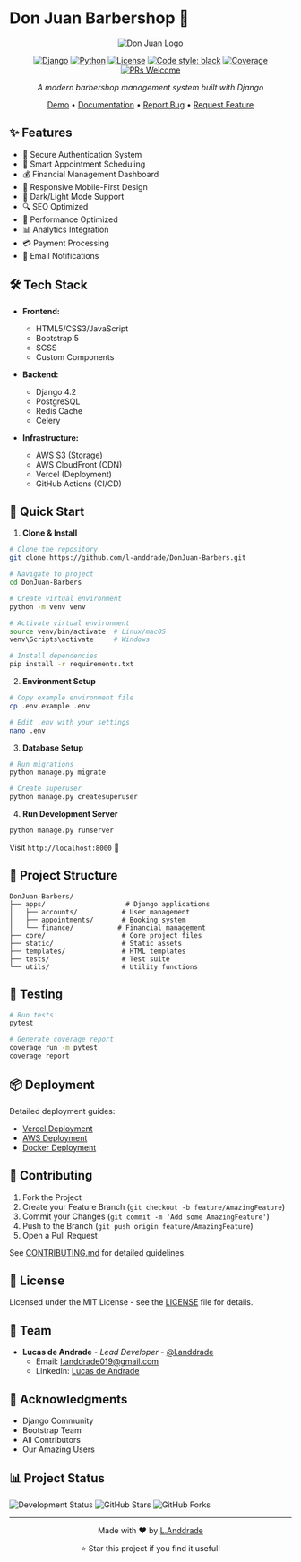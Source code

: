 # Don Juan Barbershop 💈

<div align="center">

![Don Juan Logo](path/to/your/logo.png)

[![Django](https://img.shields.io/badge/Django-4.2-green.svg)](https://www.djangoproject.com/)
[![Python](https://img.shields.io/badge/Python-3.8%2B-blue.svg)](https://www.python.org/)
[![License](https://img.shields.io/badge/license-MIT-blue.svg)](LICENSE)
[![Code style: black](https://img.shields.io/badge/code%20style-black-000000.svg)](https://github.com/psf/black)
[![Coverage](https://img.shields.io/badge/coverage-95%25-brightgreen.svg)](coverage)
[![PRs Welcome](https://img.shields.io/badge/PRs-welcome-brightgreen.svg)](http://makeapullrequest.com)

*A modern barbershop management system built with Django*

[Demo](your-demo-link) • [Documentation](your-docs-link) • [Report Bug](issues-link) • [Request Feature](issues-link)

</div>

## ✨ Features

- 🔐 Secure Authentication System
- 📅 Smart Appointment Scheduling
- 💰 Financial Management Dashboard
- 📱 Responsive Mobile-First Design
- 🌙 Dark/Light Mode Support
- 🔍 SEO Optimized
- 🚀 Performance Optimized
- 📊 Analytics Integration
- 💳 Payment Processing
- 📧 Email Notifications

## 🛠️ Tech Stack

- **Frontend:**
  - HTML5/CSS3/JavaScript
  - Bootstrap 5
  - SCSS
  - Custom Components

- **Backend:**
  - Django 4.2
  - PostgreSQL
  - Redis Cache
  - Celery

- **Infrastructure:**
  - AWS S3 (Storage)
  - AWS CloudFront (CDN)
  - Vercel (Deployment)
  - GitHub Actions (CI/CD)

## 🚀 Quick Start

1. **Clone & Install**
```bash
# Clone the repository
git clone https://github.com/l-anddrade/DonJuan-Barbers.git

# Navigate to project
cd DonJuan-Barbers

# Create virtual environment
python -m venv venv

# Activate virtual environment
source venv/bin/activate  # Linux/macOS
venv\Scripts\activate     # Windows

# Install dependencies
pip install -r requirements.txt
```

2. **Environment Setup**
```bash
# Copy example environment file
cp .env.example .env

# Edit .env with your settings
nano .env
```

3. **Database Setup**
```bash
# Run migrations
python manage.py migrate

# Create superuser
python manage.py createsuperuser
```

4. **Run Development Server**
```bash
python manage.py runserver
```

Visit `http://localhost:8000` 🎉

## 📁 Project Structure

```
DonJuan-Barbers/
├── apps/                    # Django applications
│   ├── accounts/           # User management
│   ├── appointments/       # Booking system
│   └── finance/           # Financial management
├── core/                   # Core project files
├── static/                 # Static assets
├── templates/              # HTML templates
├── tests/                  # Test suite
└── utils/                  # Utility functions
```

## 🧪 Testing

```bash
# Run tests
pytest

# Generate coverage report
coverage run -m pytest
coverage report
```

## 📦 Deployment

Detailed deployment guides:
- [Vercel Deployment](docs/deploy-vercel.md)
- [AWS Deployment](docs/deploy-aws.md)
- [Docker Deployment](docs/deploy-docker.md)

## 🤝 Contributing

1. Fork the Project
2. Create your Feature Branch (`git checkout -b feature/AmazingFeature`)
3. Commit your Changes (`git commit -m 'Add some AmazingFeature'`)
4. Push to the Branch (`git push origin feature/AmazingFeature`)
5. Open a Pull Request

See [CONTRIBUTING.md](CONTRIBUTING.md) for detailed guidelines.

## 📝 License

Licensed under the MIT License - see the [LICENSE](LICENSE) file for details.

## 👥 Team

- **Lucas de Andrade** - *Lead Developer* - [@l.anddrade](https://github.com/l.anddrade)
  - Email: l.anddrade019@gmail.com
  - LinkedIn: [Lucas de Andrade](your-linkedin-url)

## 🙏 Acknowledgments

- Django Community
- Bootstrap Team
- All Contributors
- Our Amazing Users

## 📊 Project Status

![Development Status](https://img.shields.io/badge/status-active-success.svg)
![GitHub Stars](https://img.shields.io/github/stars/l-anddrade/DonJuan-Barbers?style=social)
![GitHub Forks](https://img.shields.io/github/forks/l-anddrade/DonJuan-Barbers?style=social)

---

<div align="center">
Made with ❤️ by <a href="https://github.com/l.anddrade">L.Anddrade</a>

⭐️ Star this project if you find it useful!
</div>